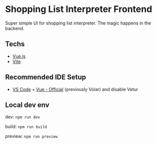 # Shopping List Interpreter Frontend

Super simple UI for shopping list interpreter. The magic happens in the backend.

## Techs

- [Vue.js](https://vuejs.org/)
- [Vite](https://vitejs.dev/)

## Recommended IDE Setup

- [VS Code](https://code.visualstudio.com/) + [Vue - Official](https://marketplace.visualstudio.com/items?itemName=Vue.volar) (previously Volar) and disable Vetur

## Local dev env

dev: `npm run dev`

build: `npm run build`

preview: `npm run preview`
